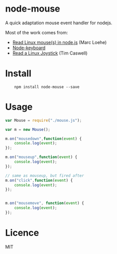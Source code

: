 # node-mouse

A quick adaptation mouse event handler for nodejs.

Most of the work comes from:

* [Read Linux mouse(s) in node.js](https://gist.github.com/bfncs/2020943) (Marc Loehe)
* [Node-keyboard](https://github.com/Bornholm/node-keyboard)
* [Read a Linux Joystick](https://github.com/nodebits/linux-joystick) (Tim Caswell)



# Install
```shell
    npm install node-mouse --save
```

# Usage
```javascript
var Mouse = require("./mouse.js");

var m = new Mouse();

m.on("mousedown",function(event) {
    console.log(event);
});

m.on("mouseup",function(event) {
    console.log(event);
});

// same as mouseup, but fired after
m.on("click",function(event) {
    console.log(event);
});


m.on("mousemove", function(event) {
    console.log(event);
});
```


# Licence
MIT
